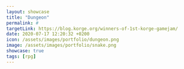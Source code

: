 ```yaml
---
layout: showcase
title: "Dungeon"
permalink: #
targetLink: https://blog.korge.org/winners-of-1st-korge-gamejam/
date: 2020-07-17 12:20:32 +0200
icon: /assets/images/portfolio/dungeon.png
image: /assets/images/portfolio/snake.png
showcase: true
tags: [rpg]
---
```

